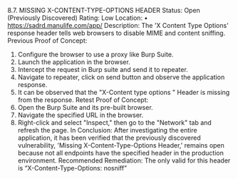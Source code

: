 8.7. MISSING X-CONTENT-TYPE-OPTIONS HEADER
Status: Open (Previously Discovered)
Rating: Low
Location:
• https://sadrd.manulife.com/app/
Description:
The 'X Content Type Options' response header tells web browsers to disable MIME and content
sniffing.
Previous Proof of Concept:
1. Configure the browser to use a proxy like Burp Suite.
2. Launch the application in the browser.
3. Intercept the request in Burp suite and send it to repeater.
4. Navigate to repeater, click on send button and observe the application response.
5. It can be observed that the "X-Content type options " Header is missing from the
response.
Retest Proof of Concept:
1. Open the Burp Suite and its pre-built browser.
2. Navigate the specified URL in the browser.
3. Right-click and select "Inspect," then go to the "Network" tab and refresh the page.
In Conclusion: After investigating the entire application, it has been verified that the previously
discovered vulnerability, 'Missing X-Content-Type-Options Header,' remains open because not
all endpoints have the specified header in the production environment.
Recommended Remediation:
The only valid for this header is “X-Content-Type-Options: nosniff” 
